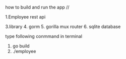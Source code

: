 how to build and run the app
//

1.Employee rest api 

3.library
4. gorm
5. gorilla mux router
6. sqlite database

type following conmmand in terminal
1. go build
2. ./employee
